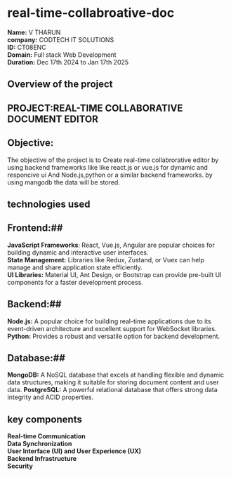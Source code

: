 # real-time-collabroative-doc
**Name:** V THARUN<br>
**company:** CODTECH IT SOLUTIONS<br>
**ID:** CT08ENC<br>
**Domain:** Full stack Web Development<br>
**Duration:** Dec 17th 2024 to Jan 17th 2025<br>
## Overview of the project
## PROJECT:REAL-TIME COLLABORATIVE DOCUMENT EDITOR
## Objective: 
 The objective of the project is to Create real-time collabrorative editor by using backend frameworks like 
like react.js or vue.js for dynamic and responcive ui And Node.js,python or a similar backend frameworks.
by using mangodb the data will be stored.
## technologies used
## Frontend:##
**JavaScript Frameworks**: React, Vue.js, Angular are popular choices for building dynamic and interactive user interfaces.<br>
**State Management:** Libraries like Redux, Zustand, or Vuex can help manage and share application state efficiently.<br>
**UI Libraries:** Material UI, Ant Design, or Bootstrap can provide pre-built UI components for a faster development process.<nr>
## Backend:##
**Node.js:** A popular choice for building real-time applications due to its event-driven architecture and excellent support for WebSocket libraries.
**Python:** Provides a robust and versatile option for backend development.
## Database:##

**MongoDB:** A NoSQL database that excels at handling flexible and dynamic data structures, making it suitable for storing document content and user data.
**PostgreSQL:** A powerful relational database that offers strong data integrity and ACID properties.
## key components 
**Real-time Communication** <br>
**Data Synchronization**<br>
 **User Interface (UI) and User Experience (UX)** <br>
 **Backend Infrastructure**<br>
 **Security** <br>
 
